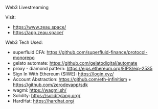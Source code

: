 Web3 Livestreaming

Visit:
- https://www.zeau.space/
- https://app.zeau.space/

Web3 Tech Used:
- superfluid CFA: https://github.com/superfluid-finance/protocol-monorepo
- gelato automate: https://github.com/gelatodigital/automate
- proxy - diamond pattern: https://eips.ethereum.org/EIPS/eip-2535
- Sign In With Ethereum (SIWE): https://login.xyz/
- Account Abstraction: https://github.com/eth-infinitism + https://github.com/zerodevapp/sdk
- wagmi: https://wagmi.sh/
- Solidity: https://soliditylang.org/
- HardHat: https://hardhat.org/

